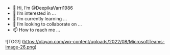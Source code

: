 - 👋 Hi, I’m @DeepikaVarri1986
- 👀 I’m interested in ...
- 🌱 I’m currently learning ...
- 💞️ I’m looking to collaborate on ...
- 📫 How to reach me ...

<!---
DeepikaVarri1986/DeepikaVarri1986 is a ✨ special ✨ repository because its `README.md` (this file) appears on your GitHub profile.
You can click the Preview link to take a look at your changes.
--->
![TOG!] (https://olayan.com/wp-content/uploads/2022/08/MicrosoftTeams-image-26.png)
